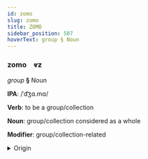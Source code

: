```yaml
---
id: zomo
slug: zomo
title: ZOMO
sidebar_position: 507
hoverText: group § Noun
---
```


### zomo&emsp;<span kind="abugida">ⱴƶ</span>

*group* **§** Noun

**IPA**: /ˈd͡ʒɑ.mɑ/

**Verb**: to be a group/collection

**Noun**: group/collection considered as a whole

**Modifier**: group/collection-related

<details>
    <summary>Origin</summary>
    Arabic جَمَاعَة⁩ jamāʕa /d͡ʒa.maː.ʕa/<br/>
    <em>Afroasiatic Language Family</em>
</details>